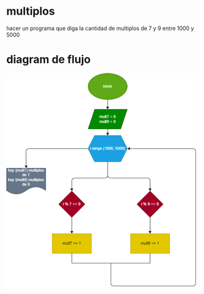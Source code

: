 # multiplos

hacer un programa que diga la cantidad de multiplos de 7 y 9 entre 1000 y 5000

# diagram de flujo 

![Diagrama de flujo](ejercicio2_diagrama.png "Diagrama de flujo")